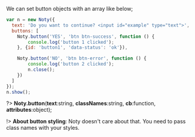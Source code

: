 We can set button objects with an array like below;

```javascript
var n = new Noty({
  text: 'Do you want to continue? <input id="example" type="text">',
  buttons: [
    Noty.button('YES', 'btn btn-success', function () {
        console.log('button 1 clicked');
    }, {id: 'button1', 'data-status': 'ok'}),

    Noty.button('NO', 'btn btn-error', function () {
        console.log('button 2 clicked');
        n.close();
    })
  ]
});
n.show();
```

?> **Noty.button**(**text**:string, **classNames**:string, **cb**:function, **attributes**:object<optional>);

!> **About button styling**: Noty doesn't care about that. You need to pass class names with your styles.
